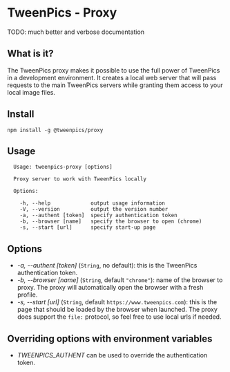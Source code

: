 # TweenPics - Proxy

TODO: much better and verbose documentation

## What is it?

The TweenPics proxy makes it possible to use the full power of TweenPics in a development environment. It creates a local web server that will pass requests to the main TweenPics servers while granting them access to your local image files.

## Install

`npm install -g @tweenpics/proxy`

## Usage

```
  Usage: tweenpics-proxy [options]

  Proxy server to work with TweenPics locally

  Options:

    -h, --help             output usage information
    -V, --version          output the version number
    -a, --authent [token]  specify authentication token
    -b, --browser [name]   specify the browser to open (chrome)
    -s, --start [url]      specify start-up page
```

## Options

- _-a, --authent [token]_ (`String`, no default): this is the TweenPics authentication token.
- _-b, --browser [name]_ (`String`, default `"chrome"`): name of the browser to proxy. The proxy will automatically open the browser with a fresh profile.
- _-s, --start [url]_ (`String`, default `https://www.tweenpics.com`): this is the page that should be loaded by the browser when launched. The proxy does support the `file:` protocol, so feel free to use local urls if needed.

## Overriding options with environment variables

- _TWEENPICS_AUTHENT_ can be used to override the authentication token.
